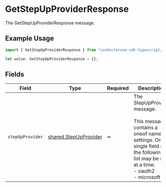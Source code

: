 # GetStepUpProviderResponse

The GetStepUpProviderResponse message.

## Example Usage

```typescript
import { GetStepUpProviderResponse } from "conductorone-sdk-typescript/sdk/models/shared";

let value: GetStepUpProviderResponse = {};
```

## Fields

| Field                                                                                                                                                                | Type                                                                                                                                                                 | Required                                                                                                                                                             | Description                                                                                                                                                          |
| -------------------------------------------------------------------------------------------------------------------------------------------------------------------- | -------------------------------------------------------------------------------------------------------------------------------------------------------------------- | -------------------------------------------------------------------------------------------------------------------------------------------------------------------- | -------------------------------------------------------------------------------------------------------------------------------------------------------------------- |
| `stepUpProvider`                                                                                                                                                     | [shared.StepUpProvider](../../../sdk/models/shared/stepupprovider.md)                                                                                                | :heavy_minus_sign:                                                                                                                                                   | The StepUpProvider message.<br/><br/>This message contains a oneof named settings. Only a single field of the following list may be set at a time:<br/>  - oauth2<br/>  - microsoft<br/> |